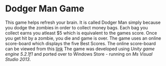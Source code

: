 # Dodger Man Game

This game helps refresh your brain. It is called Dodger Man simply because you dodge the zombies in order to collect money bags. Each bag you collect earns you atleast $5 which is equivalent to the games score. Once you get hit by a zombie, you die and game is over. 
The game uses an online score-board which displays the five Best Scores. The online score-board can be viewed from this [link](http://dreamlo.com/lb/4MyOWbyZg0a8srM8OyV2HwrLX57zl5uUOpoWWgyFt6qw)
The game was developed using *Unity game engine 5.2.1f1* and ported over to Windows Store - running on *Ms Visual Studio 2013*.
